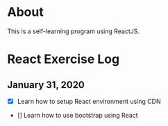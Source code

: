 # About
This is a self-learning program using ReactJS.
# React Exercise Log
## January 31, 2020
- [x] Learn how to setup React environment using CDN
- [] Learn how to use bootstrap using React
